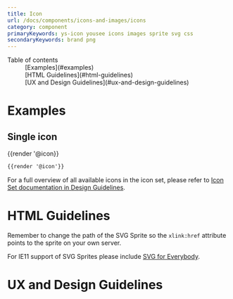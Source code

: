 ```yaml
---
title: Icon
url: /docs/components/icons-and-images/icons
category: component
primaryKeywords: ys-icon yousee icons images sprite svg css
secondaryKeywords: brand png
---
```


<nav class="element-navigation">
  <dl class="element-navigation__list">
    <dt class="element-navigation__title">Table of contents</dt>
    <dd class="element-navigation__item">[Examples](#examples)</dd>
    <dd class="element-navigation__item">[HTML Guidelines](#html-guidelines)</dd>
    <dd class="element-navigation__item">[UX and Design Guidelines](#ux-and-design-guidelines)</dd>
  </dl>
</nav>

# Examples
## Single icon
<div class="element-preview">
  <div class="element-preview__inner">{{render '@icon}}</div>
</div>

```html
{{render '@icon'}}
```

For a full overview of all available icons in the icon set, please refer to [Icon Set documentation in Design Guidelines](/docs/design-guidelines/icons).

# HTML Guidelines
Remember to change the path of the SVG Sprite so the `xlink:href` attribute points to the sprite on your own server.

For IE11 support of SVG Sprites please include [SVG for Everybody](https://github.com/jonathantneal/svg4everybody).

# UX and Design Guidelines

